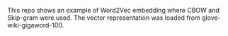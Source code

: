 This repo shows an example of Word2Vec embedding where CBOW and Skip-gram were used. The vector representation was loaded from glove-wiki-gigaword-100. 
